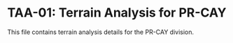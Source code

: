 # TAA-01: Terrain Analysis for PR-CAY

This file contains terrain analysis details for the PR-CAY division.
